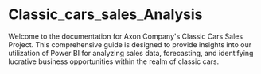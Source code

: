 # Classic_cars_sales_Analysis
Welcome to the documentation for Axon Company's Classic Cars Sales Project. This comprehensive guide is designed to provide insights into our utilization of Power BI for analyzing sales data, forecasting, and identifying lucrative business opportunities within the realm of classic cars.
